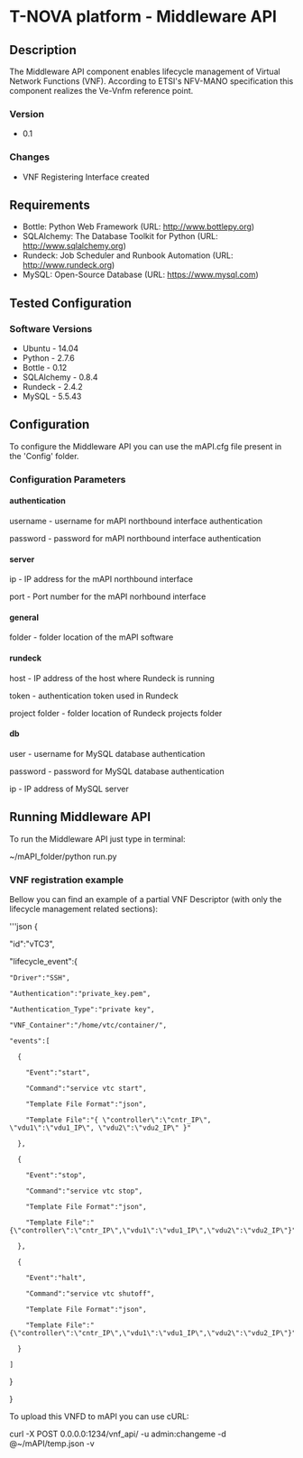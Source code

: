 # T-NOVA platform - Middleware API

## Description

The Middleware API component enables lifecycle management of Virtual Network Functions (VNF). According to ETSI's NFV-MANO specification this component realizes the Ve-Vnfm reference point.

### Version

- 0.1

### Changes

- VNF Registering Interface created

## Requirements

- Bottle: Python Web Framework (URL: http://www.bottlepy.org)
- SQLAlchemy: The Database Toolkit for Python (URL: http://www.sqlalchemy.org)
- Rundeck: Job Scheduler and Runbook Automation (URL: http://www.rundeck.org)
- MySQL: Open-Source Database (URL: https://www.mysql.com)

## Tested Configuration

### Software Versions
- Ubuntu - 14.04
- Python - 2.7.6
- Bottle - 0.12
- SQLAlchemy - 0.8.4
- Rundeck - 2.4.2
- MySQL - 5.5.43

## Configuration

To configure the Middleware API you can use the mAPI.cfg file present in the 'Config' folder.

### Configuration Parameters

#### authentication

username - username for mAPI northbound interface authentication

password - password for mAPI northbound interface authentication

#### server

ip - IP address for the mAPI northbound interface

port - Port number for the mAPI norhbound interface

#### general

folder - folder location of the mAPI software

#### rundeck

host - IP address of the host where Rundeck is running

token - authentication token used in Rundeck

project folder - folder location of Rundeck projects folder

#### db

user - username for MySQL database authentication

password -  password for MySQL database authentication

ip - IP address of MySQL server


## Running Middleware API

To run the Middleware API just type in terminal:

 ~/mAPI_folder/python run.py

### VNF registration example

Bellow you can find an example of a partial VNF Descriptor (with only the lifecycle management related sections):

'''json
{

  "id":"vTC3", 

  "lifecycle_event":{

    "Driver":"SSH",

    "Authentication":"private_key.pem",

    "Authentication_Type":"private key",

    "VNF_Container":"/home/vtc/container/",

    "events":[

      {

        "Event":"start", 

        "Command":"service vtc start", 

        "Template File Format":"json", 

        "Template File":"{ \"controller\":\"cntr_IP\", \"vdu1\":\"vdu1_IP\", \"vdu2\":\"vdu2_IP\" }"

      },

      {

        "Event":"stop",

        "Command":"service vtc stop",

        "Template File Format":"json",

        "Template File":"{\"controller\":\"cntr_IP\",\"vdu1\":\"vdu1_IP\",\"vdu2\":\"vdu2_IP\"}"

      },

      {

        "Event":"halt",

        "Command":"service vtc shutoff",

        "Template File Format":"json",

        "Template File":"{\"controller\":\"cntr_IP\",\"vdu1\":\"vdu1_IP\",\"vdu2\":\"vdu2_IP\"}"

      }

    ]

  }

}

To upload this VNFD to mAPI you can use cURL:

curl -X POST 0.0.0.0:1234/vnf_api/ -u admin:changeme -d @~/mAPI/temp.json -v
